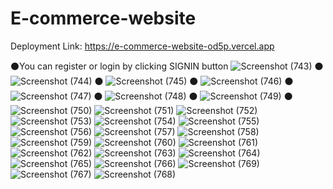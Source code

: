 # E-commerce-website

Deployment Link: https://e-commerce-website-od5p.vercel.app

⚫You can register or login by clicking SIGNIN button
![Screenshot (743)](https://github.com/user-attachments/assets/391e1f2d-6f5b-44b5-a41d-bed7133f76bf)
⚫
![Screenshot (744)](https://github.com/user-attachments/assets/f13570a7-e2d7-4a14-a029-b0b3b77bf8ce)
⚫
![Screenshot (745)](https://github.com/user-attachments/assets/51d4b18d-f4bc-4cfc-916c-788ba09f440b)
⚫
![Screenshot (746)](https://github.com/user-attachments/assets/5b760ad7-a45b-4538-91d1-0d333c6f5af7)
⚫
![Screenshot (747)](https://github.com/user-attachments/assets/a08aa555-4b0f-47cd-ac11-f4955df4115a)
⚫
![Screenshot (748)](https://github.com/user-attachments/assets/5b004809-a267-4d8b-b5d2-15098f906513)
⚫
![Screenshot (749)](https://github.com/user-attachments/assets/a8dcfb9f-b82b-49e3-8694-2864cbc5e901)
⚫
![Screenshot (750)](https://github.com/user-attachments/assets/bb2df37d-25d2-4c7f-91f0-7d4d42c1024e)
![Screenshot (751)](https://github.com/user-attachments/assets/9511d287-c59f-4bc1-aea3-0870fba9fa22)
![Screenshot (752)](https://github.com/user-attachments/assets/e5604d25-ddb8-46d3-8089-582afca2f68e)
![Screenshot (753)](https://github.com/user-attachments/assets/162668c7-4d6b-4c65-8da3-a3eeb3a64d56)
![Screenshot (754)](https://github.com/user-attachments/assets/8879985f-c154-4632-bdd2-5c39ff1585db)
![Screenshot (755)](https://github.com/user-attachments/assets/7502eaf1-2c92-42b9-b8dc-b4360ef93e1b)
![Screenshot (756)](https://github.com/user-attachments/assets/a2f7e00a-568f-492d-a386-b80aff22af3a)
![Screenshot (757)](https://github.com/user-attachments/assets/c8c86ab4-977e-4a78-88fd-b057257036fa)
![Screenshot (758)](https://github.com/user-attachments/assets/98b8dff3-9e49-47d4-91c7-df3d70f0393d)
![Screenshot (759)](https://github.com/user-attachments/assets/db8cde5f-e219-43a6-9bad-a3cd1ca440c4)
![Screenshot (760)](https://github.com/user-attachments/assets/122f2eff-0ed3-4fd3-b9cc-3d2cd763df03)
![Screenshot (761)](https://github.com/user-attachments/assets/ceb125e7-4d4f-4bd9-beae-2ffcee2f4dcb)
![Screenshot (762)](https://github.com/user-attachments/assets/a9ad12ff-b9a1-468a-b733-82d5ceb6b1cd)
![Screenshot (763)](https://github.com/user-attachments/assets/466446ec-bc5e-4519-ab91-1aa395addf93)
![Screenshot (764)](https://github.com/user-attachments/assets/b83cf2fe-47d6-4c07-a09b-6d1bf4c9bcd5)
![Screenshot (765)](https://github.com/user-attachments/assets/ec96076e-7ec0-4903-bfbb-d4816d015b52)
![Screenshot (766)](https://github.com/user-attachments/assets/251d1338-5d44-4b20-b041-f874060c9757)
![Screenshot (769)](https://github.com/user-attachments/assets/55f578d7-91cd-4874-aea5-9545781386f8)
![Screenshot (767)](https://github.com/user-attachments/assets/66024261-de8b-4031-b177-55e179b9664d)
![Screenshot (768)](https://github.com/user-attachments/assets/7f47f0a5-46a8-4926-b6a2-ff49705b4527)
